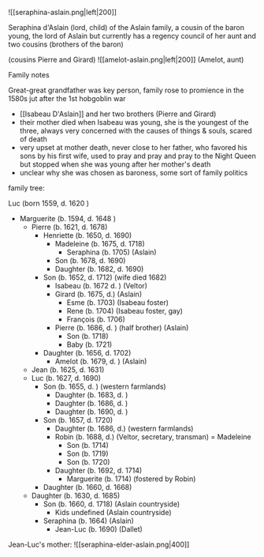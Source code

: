 
![[seraphina-aslain.png|left|200]]

Seraphina d'Aslain (lord, child) 
of the Aslain family, a cousin of the baron
young, the lord of Aslain but currently has a regency council of her aunt and two cousins (brothers of the baron)

(cousins Pierre and Girard)
![[amelot-aslain.png|left|200]] (Amelot, aunt)


Family notes

Great-great grandfather was key person, family rose to promience in the 1580s jut after the 1st hobgoblin war
*  [[Isabeau D'Aslain]] and her two brothers (Pierre and Girard) 
* their mother died when Isabeau was young, she is the youngest of the three, always very concerned with the causes of things & souls, scared of death
* very upset at mother death, never close to her father, who favored his sons by his first wife, used to pray and pray and pray to the Night Queen but stopped when she was young after her mother's death
* unclear why she was chosen as baroness, some sort of family politics

family tree:

Luc (born 1559, d. 1620 )
* Marguerite (b.  1594,  d. 1648 )
	* Pierre (b. 1621,  d. 1678)
		* Henriette (b. 1650, d. 1690) 
			* Madeleine (b. 1675, d. 1718)
				* Seraphina (b. 1705) (Aslain)
			* Son (b. 1678, d. 1690)
			* Daughter (b. 1682, d. 1690)
		* Son (b. 1652, d. 1712) (wife died 1682)
			* Isabeau (b. 1672 d. ) (Veltor)
			* Girard (b. 1675, d.) (Aslain)
				* Esme (b. 1703) (Isabeau foster)
				* Rene (b. 1704) (Isabeau foster, gay)
				* François (b. 1706)
			* Pierre (b. 1686, d. ) (half brother) (Aslain)
				* Son (b. 1718)
				* Baby (b. 1721)			
		* Daughter (b. 1656, d. 1702)
			* Amelot (b. 1679, d. ) (Aslain)
	* Jean (b. 1625, d. 1631)
	* Luc (b. 1627, d. 1690)
		* Son (b. 1655, d. ) (western farmlands)
			* Daughter (b. 1683, d. )
			* Daughter (b. 1686, d. )
			* Daughter (b. 1690, d. )
		* Son (b. 1657, d. 1720)
			* Daughter (b. 1686, d.) (western farmlands)
			* Robin (b. 1688, d.) (Veltor, secretary, transman) = Madeleine
				* Son (b. 1714)
				* Son (b. 1719)
				* Son (b. 1720)
			* Daughter (b. 1692, d. 1714)
				* Marguerite (b. 1714) (fostered by Robin)
		* Daughter (b. 1660, d. 1668)
	* Daughter (b. 1630, d. 1685)
		* Son (b. 1660, d. 1718) (Aslain countryside)
			* Kids undefined (Aslain countryside)
		* Seraphina (b. 1664) (Aslain)
			* Jean-Luc (b. 1690) (Dallet)



Jean-Luc's mother:
![[seraphina-elder-aslain.png|400]]